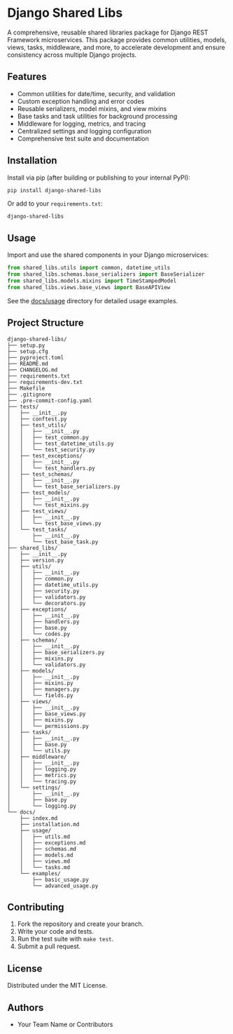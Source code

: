 # Django Shared Libs

A comprehensive, reusable shared libraries package for Django REST Framework microservices. This package provides common utilities, models, views, tasks, middleware, and more, to accelerate development and ensure consistency across multiple Django projects.

## Features

- Common utilities for date/time, security, and validation
- Custom exception handling and error codes
- Reusable serializers, model mixins, and view mixins
- Base tasks and task utilities for background processing
- Middleware for logging, metrics, and tracing
- Centralized settings and logging configuration
- Comprehensive test suite and documentation

## Installation

Install via pip (after building or publishing to your internal PyPI):

```bash
pip install django-shared-libs
```

Or add to your `requirements.txt`:

```
django-shared-libs
```

## Usage

Import and use the shared components in your Django microservices:

```python
from shared_libs.utils import common, datetime_utils
from shared_libs.schemas.base_serializers import BaseSerializer
from shared_libs.models.mixins import TimeStampedModel
from shared_libs.views.base_views import BaseAPIView
```

See the [docs/usage](docs/usage/) directory for detailed usage examples.

## Project Structure

```text
django-shared-libs/
├── setup.py
├── setup.cfg
├── pyproject.toml
├── README.md
├── CHANGELOG.md
├── requirements.txt
├── requirements-dev.txt
├── Makefile
├── .gitignore
├── .pre-commit-config.yaml
├── tests/
│   ├── __init__.py
│   ├── conftest.py
│   ├── test_utils/
│   │   ├── __init__.py
│   │   ├── test_common.py
│   │   ├── test_datetime_utils.py
│   │   └── test_security.py
│   ├── test_exceptions/
│   │   ├── __init__.py
│   │   └── test_handlers.py
│   ├── test_schemas/
│   │   ├── __init__.py
│   │   └── test_base_serializers.py
│   ├── test_models/
│   │   ├── __init__.py
│   │   └── test_mixins.py
│   ├── test_views/
│   │   ├── __init__.py
│   │   └── test_base_views.py
│   └── test_tasks/
│       ├── __init__.py
│       └── test_base_task.py
├── shared_libs/
│   ├── __init__.py
│   ├── version.py
│   ├── utils/
│   │   ├── __init__.py
│   │   ├── common.py
│   │   ├── datetime_utils.py
│   │   ├── security.py
│   │   ├── validators.py
│   │   └── decorators.py
│   ├── exceptions/
│   │   ├── __init__.py
│   │   ├── handlers.py
│   │   ├── base.py
│   │   └── codes.py
│   ├── schemas/
│   │   ├── __init__.py
│   │   ├── base_serializers.py
│   │   ├── mixins.py
│   │   └── validators.py
│   ├── models/
│   │   ├── __init__.py
│   │   ├── mixins.py
│   │   ├── managers.py
│   │   └── fields.py
│   ├── views/
│   │   ├── __init__.py
│   │   ├── base_views.py
│   │   ├── mixins.py
│   │   └── permissions.py
│   ├── tasks/
│   │   ├── __init__.py
│   │   ├── base.py
│   │   └── utils.py
│   ├── middleware/
│   │   ├── __init__.py
│   │   ├── logging.py
│   │   ├── metrics.py
│   │   └── tracing.py
│   └── settings/
│       ├── __init__.py
│       ├── base.py
│       └── logging.py
└── docs/
    ├── index.md
    ├── installation.md
    ├── usage/
    │   ├── utils.md
    │   ├── exceptions.md
    │   ├── schemas.md
    │   ├── models.md
    │   ├── views.md
    │   └── tasks.md
    └── examples/
        ├── basic_usage.py
        └── advanced_usage.py
```

## Contributing

1. Fork the repository and create your branch.
2. Write your code and tests.
3. Run the test suite with `make test`.
4. Submit a pull request.

## License

Distributed under the MIT License.

## Authors

- Your Team Name or Contributors